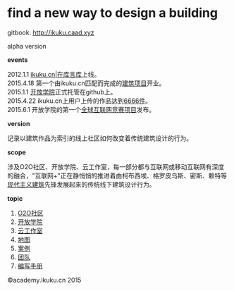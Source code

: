 find a new way to design a building 
========

gitbook: http://ikuku.caad.xyz

alpha version  

**events**  

2012.1.1 [ikuku.cn|在库言库](http://www.ikuku.cn)上线。    
2015.4.18 第一个由ikuku.cn匹配而完成的[建筑项目](http://www.ikuku.cn/user/16943)开业。   
2015.1.1 [开放学院](http://academy.ikuku.cn)正式托管在github上。  
2015.4.22 ikuku.cn上用户上传的作品达到[6666件](http://www.ikuku.cn/project)。     
2015.6.1 开放学院的第一个[全球互联网竞赛项目](http://www.ikuku.cn/competition)发布。


**version**   

记录以建筑作品为索引的线上社区如何改变着传统建筑设计的行为。

**scope**    

涉及O2O社区、开放学院、云工作室，每一部分都与互联网或移动互联网有深度的融合，"互联网+"正在静悄悄的推进着由柯布西埃、格罗皮乌斯、密斯、赖特等[现代主义建筑](https://en.wikipedia.org/wiki/Modern_architecture)先锋发展起来的传统线下建筑设计行为。


**topic**  

1. [O2O社区](o2o_sn.md)  
2. [开放学院](academy.md)   
3. [云工作室](studio.md)     
5. [地图](http://www.ikuku.cn/map.php)  
6. [案例](cases.md)
7. [团队](team.md)  
8. [编写手册](guide.md)


&copy;academy.ikuku.cn 2015
 
